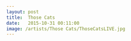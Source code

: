 ```yaml
---
layout: post
title:  Those Cats
date:   2015-10-31 00:11:00
image: /artists/Those Cats/ThoseCatsLIVE.jpg
---
```


	